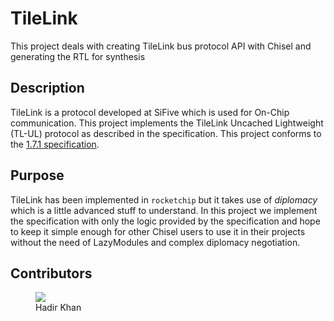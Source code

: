 # TileLink
This project deals with creating TileLink bus protocol API with Chisel and generating the RTL for synthesis

## Description
TileLink is a protocol developed at SiFive which is used for On-Chip communication. This project implements the TileLink Uncached Lightweight (TL-UL) protocol as described in the specification. This project conforms to the [1.7.1 specification](https://sifive.cdn.prismic.io/sifive%2F57f93ecf-2c42-46f7-9818-bcdd7d39400a_tilelink-spec-1.7.1.pdf). 

## Purpose
TileLink has been implemented in `rocketchip` but it takes use of _diplomacy_ which is a little advanced stuff to understand. In this project we implement the specification with only the logic provided by the specification and hope to keep it simple enough for other Chisel users to use it in their projects without the need of LazyModules and complex diplomacy negotiation.

## Contributors 
<figure>
<a href="https://github.com/hadirkhan10">
  <img src="https://github.com/hadirkhan10.png?size=60">
</a>
  <br>
    <figcaption>Hadir Khan</figcaption>
</figure>
